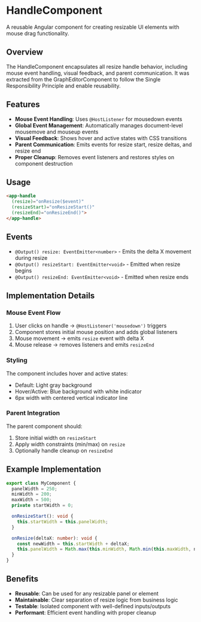 # HandleComponent

A reusable Angular component for creating resizable UI elements with mouse drag functionality.

## Overview

The HandleComponent encapsulates all resize handle behavior, including mouse event handling, visual feedback, and parent communication. It was extracted from the GraphEditorComponent to follow the Single Responsibility Principle and enable reusability.

## Features

- **Mouse Event Handling**: Uses `@HostListener` for mousedown events
- **Global Event Management**: Automatically manages document-level mousemove and mouseup events
- **Visual Feedback**: Shows hover and active states with CSS transitions
- **Parent Communication**: Emits events for resize start, resize deltas, and resize end
- **Proper Cleanup**: Removes event listeners and restores styles on component destruction

## Usage

```html
<app-handle 
  (resize)="onResize($event)" 
  (resizeStart)="onResizeStart()" 
  (resizeEnd)="onResizeEnd()">
</app-handle>
```

## Events

- `@Output() resize: EventEmitter<number>` - Emits the delta X movement during resize
- `@Output() resizeStart: EventEmitter<void>` - Emitted when resize begins
- `@Output() resizeEnd: EventEmitter<void>` - Emitted when resize ends

## Implementation Details

### Mouse Event Flow
1. User clicks on handle → `@HostListener('mousedown')` triggers
2. Component stores initial mouse position and adds global listeners
3. Mouse movement → emits `resize` event with delta X
4. Mouse release → removes listeners and emits `resizeEnd`

### Styling
The component includes hover and active states:
- Default: Light gray background
- Hover/Active: Blue background with white indicator
- 6px width with centered vertical indicator line

### Parent Integration
The parent component should:
1. Store initial width on `resizeStart`
2. Apply width constraints (min/max) on `resize`
3. Optionally handle cleanup on `resizeEnd`

## Example Implementation

```typescript
export class MyComponent {
  panelWidth = 250;
  minWidth = 200;
  maxWidth = 500;
  private startWidth = 0;

  onResizeStart(): void {
    this.startWidth = this.panelWidth;
  }

  onResize(deltaX: number): void {
    const newWidth = this.startWidth + deltaX;
    this.panelWidth = Math.max(this.minWidth, Math.min(this.maxWidth, newWidth));
  }
}
```

## Benefits

- **Reusable**: Can be used for any resizable panel or element
- **Maintainable**: Clear separation of resize logic from business logic
- **Testable**: Isolated component with well-defined inputs/outputs
- **Performant**: Efficient event handling with proper cleanup